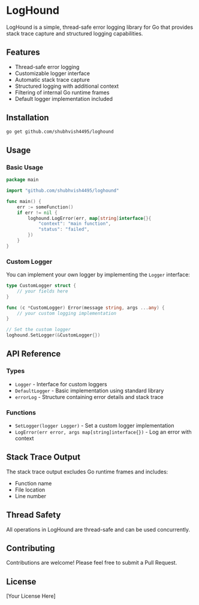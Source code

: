 # LogHound

LogHound is a simple, thread-safe error logging library for Go that provides stack trace capture and structured logging capabilities.

## Features

- Thread-safe error logging
- Customizable logger interface
- Automatic stack trace capture
- Structured logging with additional context
- Filtering of internal Go runtime frames
- Default logger implementation included

## Installation

```bash
go get github.com/shubhvish4495/loghound
```

## Usage

### Basic Usage

```go
package main

import "github.com/shubhvish4495/loghound"

func main() {
    err := someFunction()
    if err != nil {
        loghound.LogError(err, map[string]interface{}{
            "context": "main function",
            "status": "failed",
        })
    }
}
```

### Custom Logger

You can implement your own logger by implementing the `Logger` interface:

```go
type CustomLogger struct {
    // your fields here
}

func (c *CustomLogger) Error(message string, args ...any) {
    // your custom logging implementation
}

// Set the custom logger
loghound.SetLogger(&CustomLogger{})
```

## API Reference

### Types

- `Logger` - Interface for custom loggers
- `DefaultLogger` - Basic implementation using standard library
- `errorLog` - Structure containing error details and stack trace

### Functions

- `SetLogger(logger Logger)` - Set a custom logger implementation
- `LogError(err error, args map[string]interface{})` - Log an error with context

## Stack Trace Output

The stack trace output excludes Go runtime frames and includes:
- Function name
- File location
- Line number

## Thread Safety

All operations in LogHound are thread-safe and can be used concurrently.

## Contributing

Contributions are welcome! Please feel free to submit a Pull Request.

## License

[Your License Here]